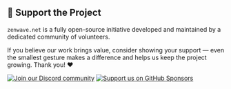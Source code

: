 ## 🤝 Support the Project

`zenwave.net` is a fully open-source initiative developed and maintained by a dedicated community of volunteers.

If you believe our work brings value, consider showing your support — even the smallest gesture makes a difference and helps us keep the project growing. Thank you! ❤️

[![Join our Discord community](https://img.shields.io/discord/1281923138950791309?label=Discord&logo=Discord&logoColor=white&style=for-the-badge)](https://discord.gg/VY8d7auENv)
[![Support us on GitHub Sponsors](https://img.shields.io/badge/GitHub-Donate-blue?logo=github&style=for-the-badge)](https://github.com/sponsors/zenwavenet)
